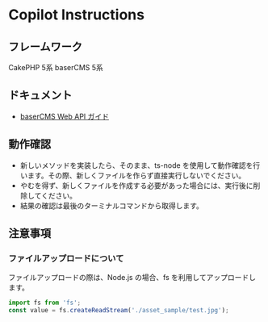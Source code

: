 # Copilot Instructions

## フレームワーク
CakePHP 5系
baserCMS 5系

## ドキュメント
- [baserCMS Web API ガイド](https://baserproject.github.io/5/web_api/)

## 動作確認
- 新しいメソッドを実装したら、そのまま、ts-node を使用して動作確認を行います。その際、新しくファイルを作らず直接実行しないでください。
- やむを得ず、新しくファイルを作成する必要があった場合には、実行後に削除してください。
- 結果の確認は最後のターミナルコマンドから取得します。

## 注意事項

### ファイルアップロードについて
ファイルアップロードの際は、Node.js の場合、fs を利用してアップロードします。

```typescript
import fs from 'fs';
const value = fs.createReadStream('./asset_sample/test.jpg');
```